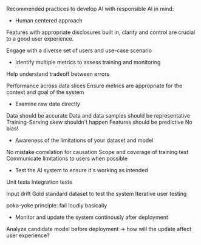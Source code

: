 
Recommended practices to develop AI with responsible AI in mind:

- Human centered approach

Features with appropriate disclosures built in, clarity and control are crucial to a good user experience.

Engage with a diverse set of users and use-case scenario

- Identify multiple metrics to assess training and monitoring

Help understand tradeoff between errors

Performance across data slices
Ensure metrics are appropriate for the context and goal of the system

- Examine raw data directly

Data should be accurate
Data and data samples should be representative
Training-Serving skew shouldn't happen
Features should be predictive
No bias!

- Awareness of the limitations of your dataset and model

No mistake correlation for causation
Scope and coverage of training test
Communicate limitations to users when possible

- Test the AI system to ensure it's working as intended

Unit tests
Integration tests

Input drift
Gold standard dataset to test the system
Iterative user testing

poka-yoke principle: fail loudly basically

- Monitor and update the system continously after deployment

Analyze candidate model before deployment -> how will the update affect user experience?

